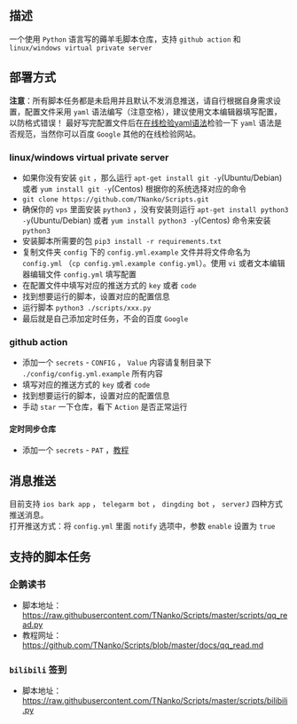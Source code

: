 ## 描述
一个使用 `Python` 语言写的薅羊毛脚本仓库，支持 `github action` 和 `linux/windows virtual private server` 

## 部署方式
**注意**：所有脚本任务都是未启用并且默认不发消息推送，请自行根据自身需求设置，配置文件采用 `yaml` 语法编写（注意空格），建议使用文本编辑器填写配置，以防格式错误！ 
最好写完配置文件后在[在线检验yaml语法](https://www.toolfk.com/tool-format-yaml)检验一下 `yaml` 语法是否规范，当然你可以百度 `Google` 其他的在线检验网站。
### linux/windows virtual private server
* 如果你没有安装 `git` ，那么运行 `apt-get install git -y`(Ubuntu/Debian) 或者 `yum install git -y`(Centos) 根据你的系统选择对应的命令
* `git clone https://github.com/TNanko/Scripts.git`
* 确保你的 `vps` 里面安装 `python3` ，没有安装则运行 `apt-get install python3 -y`(Ubuntu/Debian) 或者 `yum install python3 -y`(Centos) 命令来安装 `python3`
* 安装脚本所需要的包 `pip3 install -r requirements.txt`
* 复制文件夹 `config` 下的 `config.yml.example` 文件并将文件命名为 `config.yml` （`cp config.yml.example config.yml`）。使用 `vi` 或者文本编辑器编辑文件 `config.yml` 填写配置  
* 在配置文件中填写对应的推送方式的 `key` 或者 `code`  
* 找到想要运行的脚本，设置对应的配置信息  
* 运行脚本 `python3 ./scripts/xxx.py`
* 最后就是自己添加定时任务，不会的百度 `Google`

### github action
* 添加一个 `secrets` - `CONFIG` ， `Value` 内容请复制目录下 `./config/config.yml.example` 所有内容  
* 填写对应的推送方式的 `key` 或者 `code`  
* 找到想要运行的脚本，设置对应的配置信息
* 手动 `star` 一下仓库，看下 `Action` 是否正常运行
#### 定时同步仓库
* 添加一个 `secrets` - `PAT` ，[教程](https://www.jianshu.com/p/bb82b3ad1d11)

## 消息推送
目前支持 `ios bark app` ， `telegarm bot` ， `dingding bot` ， `serverJ` 四种方式推送消息。    
打开推送方式：将 `config.yml` 里面 `notify` 选项中，参数 `enable` 设置为 `true`    

## 支持的脚本任务
### 企鹅读书 
* 脚本地址：https://raw.githubusercontent.com/TNanko/Scripts/master/scripts/qq_read.py  
* 教程网址：https://github.com/TNanko/Scripts/blob/master/docs/qq_read.md
### `bilibili` 签到 
* 脚本地址：https://raw.githubusercontent.com/TNanko/Scripts/master/scripts/bilibili.py
